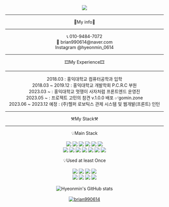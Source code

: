 <div align="center">
<img src="https://capsule-render.vercel.app/api?type=waving&color=0:00FFFF,100:0055FF&height=300&section=header&text=Welcome&fontSize=90&desc=Hyeonmin's%20Github%20Profile&animation=fadeIn&descAlign=65&descAlignY=65&stroke=ffffff" />

-------------------------------------------------------------------------------------------------------------------------------------------------------------------------------------

📑My info📑

-------------------------------------------------------------------------------------------------------------------------------------------------------------------------------------

<div>📞 010-9484-7072</div>
<div>💌  brian990614@naver.com</div>
<div><span>Instagram</span> @hyeonmin_0614</div>

-------------------------------------------------------------------------------------------------------------------------------------------------------------------------------------

🎞My Experience🎞

-------------------------------------------------------------------------------------------------------------------------------------------------------------------------------------

<div>2018.03 : 홍익대학교 컴퓨터공학과 입학</div>
<div>2018.03 ~ 2019.12 : 홍익대학교 개발학회 P.C.R.C 부원</div>
<div>2023.03 ~ : 홍익대학교 멋쟁이 사자처럼 프론트엔드 운영진</div>
<div>2023.05 ~ : 프로젝트 고민의 참견 v.1.0.0 배포 ✅gomin.zone</div>
<div>2023.06 ~ 2023.12 예정 : (주)헬퍼 로보틱스 관제 시스템 및 웹개발(프론트) 인턴</div>

-------------------------------------------------------------------------------------------------------------------------------------------------------------------------------------

⚒️My Stack⚒️

-------------------------------------------------------------------------------------------------------------------------------------------------------------------------------------

💡Main Stack
</br></br>
   <img src="https://img.shields.io/badge/HTML-E34F26?style=flat&logo=HTML5&logoColor=white"/>
   <img src="https://img.shields.io/badge/CSS-1572B6?style=flat&logo=css3&logoColor=white"/>
   <img src="https://img.shields.io/badge/JavaScript-F7DF1E?style=flat&logo=JavaScript&logoColor=white"/>
   <img src="https://img.shields.io/badge/TypeScript-3178C6?style=flat&logo=TypeScript&logoColor=white"/>
   <img src="https://img.shields.io/badge/React-61DAFB?style=flat&logo=React&logoColor=white"/>
   <img src="https://img.shields.io/badge/Python-3776AB?style=flat&logo=Python&logoColor=white"/>
   </br>
   <img src="https://img.shields.io/badge/Git-F05032?style=flat&logo=Git&logoColor=white"/>
   <img src="https://img.shields.io/badge/Github-181717?style=flat&logo=Github&logoColor=white"/>
   <img src="https://img.shields.io/badge/Slack-4A154B?style=flat&logo=Slack&logoColor=white"/>
   <img src="https://img.shields.io/badge/Notion-000000?style=flat&logo=Notion&logoColor=white"/>
   <img src="https://img.shields.io/badge/Docker-2496ED?style=flat&logo=Docker&logoColor=white"/>
   <img src="https://img.shields.io/badge/VSCode-007ACC?style=flat&logo=VisualStudioCode&logoColor=white"/>
   <img src="https://img.shields.io/badge/AWS-232F3E?style=flat&logo=AmazonAws&logoColor=white"/>

💡Used at least Once
</br></br>
   <img src="https://img.shields.io/badge/Spring-6DB33F?style=flat&logo=Spring&logoColor=white"/>
   <img src="https://img.shields.io/badge/Spring Boot-6DB33F?style=flat&logo=SpringBoot&logoColor=white"/>
   <img src="https://img.shields.io/badge/NodeJS-339933?style=flat&logo=NodeDotJs&logoColor=white"/>
   <img src="https://img.shields.io/badge/PostgreSQL-4169E1?style=flat&logo=PostgreSQL&logoColor=white"/>
   </br>
   <img src="https://img.shields.io/badge/MongoDB-47A248?style=flat&logo=MongoDB&logoColor=white"/>
   <img src="https://img.shields.io/badge/NextJS-000000?style=flat&logo=NextJS&logoColor=white"/>
   <img src="https://img.shields.io/badge/C++-00599C?style=flat&logo=Cplusplus&logoColor=white"/>
   <img src="https://img.shields.io/badge/C-A8B9CC?style=flat&logo=C&logoColor=white"/>
</br></br>
![Hyeonmin's GitHub stats](https://github-readme-stats.vercel.app/api?username=wokbjso&show_icons=true&theme=radical)
</br></br>
   [![brian990614](http://mazassumnida.wtf/api/v2/generate_badge?boj=brian990614)](https://solved.ac/brian990614)
</div>
